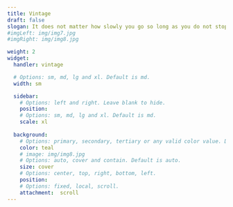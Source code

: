 ```yaml
---
title: Vintage
draft: false
slogan: It does not matter how slowly you go so long as you do not stop.                  --Confucius
#imgLeft: img/img7.jpg
#imgRight: img/img8.jpg

weight: 2
widget:
  handler: vintage

  # Options: sm, md, lg and xl. Default is md.
  width: sm

  sidebar:
    # Options: left and right. Leave blank to hide.
    position: 
    # Options: sm, md, lg and xl. Default is md.
    scale: xl
    
  background:
    # Options: primary, secondary, tertiary or any valid color value. Default is primary.
    color: teal
    # image: img/img8.jpg
    # Options: auto, cover and contain. Default is auto.
    size: cover
    # Options: center, top, right, bottom, left.
    position:
    # Options: fixed, local, scroll.
    attachment:  scroll
---
```


